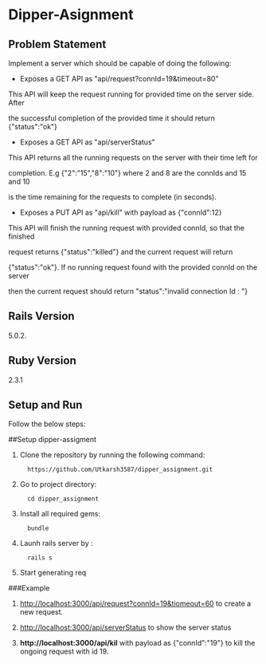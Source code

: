 # Dipper-Asignment

## Problem Statement  

Implement a server which should be capable of doing the following:

   - Exposes a GET API as "api/request?connId=19&timeout=80" 

 This API will keep the request running for provided time on the server side. After 

the successful completion of the provided time it should return {"status":"ok"}

   - Exposes a GET API as "api/serverStatus" 

 This API returns all the running requests on the server with their time left for 

completion. E.g {"2":"15","8":"10"} where 2 and 8 are the connIds and 15 and 10 

is the time remaining for the requests to complete (in seconds).

   - Exposes a PUT API as "api/kill" with payload as {"connId":12} 

This API will finish the running request with provided connId, so that the finished 

request returns {"status":"killed"} and the current request will return 

{"status":"ok"}. If no running request found with the provided connId on the server 

then the current request should return "status":"invalid connection Id : <connId>"}

## Rails Version
5.0.2. 

## Ruby Version
2.3.1  

## Setup and Run
Follow the below steps: 
 
##Setup dipper-assigment

1. Clone the repository by running the following command:     
  
         https://github.com/Utkarsh3587/dipper_assignment.git

2. Go to project directory:
         
         cd dipper_assignment

3. Install all required gems:
         
         bundle

5. Launh rails server by :
         
         rails s

6. Start generating req 

###Example

1. [http://localhost:3000/api/request?connId=19&tiomeout=60][localhost1] to create a new request.

2. [http://localhost:3000/api/serverStatus][localhost2] to show the server status

3. **http://localhost:3000/api/kil** with payload as {"connId":"19"} to kill the ongoing request with id 19.

[localhost1]:http://localhost:3000/api/request?connId=19&tiomeout=60
[localhost2]:http://localhost:3000/api/serverStatus
